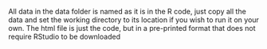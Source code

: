 All data in the data folder is named as it is in the R code, just copy all the data and set the working directory to its location if you wish to run it on your own.
The html file is just the code, but in a pre-printed format that does not require RStudio to be downloaded
